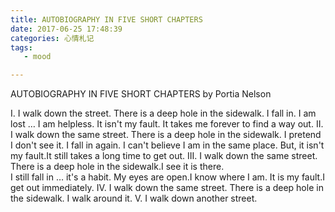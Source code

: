 ```yaml
---
title: AUTOBIOGRAPHY IN FIVE SHORT CHAPTERS
date: 2017-06-25 17:48:39
categories: 心情札记
tags:
   - mood

---
```

AUTOBIOGRAPHY IN FIVE SHORT CHAPTERS
by Portia Nelson
<!-- more -->
I.
I walk down the street.
There is a deep hole in the sidewalk.
I fall in.
I am lost … 
I am helpless.
It isn't my fault.
It takes me forever to find a way out.
II.
I walk down the same street.
There is a deep hole in the sidewalk.
I pretend I don't see it.
I fall in again.
I can't believe I am in the same place.
But, it isn't my fault.It still takes a long time to get out.
III.
I walk down the same street.
There is a deep hole in the sidewalk.I see it is there.  
I still fall in … it's a habit.
My eyes are open.I know where I am.
It is my fault.I get out immediately.
IV.
I walk down the same street.
There is a deep hole in the sidewalk.
I walk around it.
V.
I walk down another street.